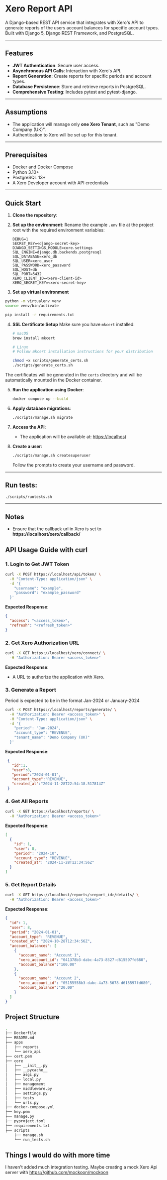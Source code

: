 # Xero Report API

A Django-based REST API service that integrates with Xero's API to generate reports of the users account balances for specific account types. Built with Django 5, Django REST Framework, and PostgreSQL.

---

## **Features**

- **JWT Authentication**: Secure user access.
- **Asynchronous API Calls**: Interaction with Xero's API.
- **Report Generation**: Create reports for specific periods and account types.
- **Database Persistence**: Store and retrieve reports in PostgreSQL.
- **Comprehensive Testing**: Includes pytest and pytest-django.

---

## **Assumptions**

- The application will manage only **one Xero Tenant**, such as "Demo Company (UK)".
- Authentication to Xero will be set up for this tenant.

---

## **Prerequisites**

- Docker and Docker Compose
- Python 3.10+
- PostgreSQL 13+
- A Xero Developer account with API credentials

---

## **Quick Start**

1. **Clone the repository**:

2. **Set up the environment**:
   Rename the example `.env` file at the project root with the required environment variables:
    ```env
    DEBUG=1
    SECRET_KEY=<django-secret-key>
    DJANGO_SETTINGS_MODULE=core.settings
    SQL_ENGINE=django.db.backends.postgresql
    SQL_DATABASE=xero_db
    SQL_USER=xero_user
    SQL_PASSWORD=xero_password
    SQL_HOST=db
    SQL_PORT=5432
    XERO_CLIENT_ID=<xero-client-id>
    XERO_SECRET_KEY=<xero-secret-key>
    ```

3. **Set up virtual environment**
  ```bash
  python -m virtualenv venv
  source venv/bin/activate

  pip install -r requirements.txt
  ```

4. **SSL Certificate Setup** Make sure you have `mkcert` installed:
   ```bash
   # macOS
   brew install mkcert

   # Linux
   # Follow mkcert installation instructions for your distribution

   chmod +x scripts/generate_certs.sh
   ./scripts/generate_certs.sh
   ```

The certificates will be generated in the `certs` directory and will be automatically mounted in the Docker container.

5. **Run the application using Docker**:
   ```bash
   docker compose up --build
   ```

6. **Apply database migrations**:
   ```bash
   ./scripts/manage.sh migrate
   ```

7. **Access the API**:
   - The application will be available at: [https://localhost](https://localhost)

8. **Create a user**:
   ```bash
   ./scripts/manage.sh createsuperuser
   ```
   Follow the prompts to create your username and password.

---

## **Run tests**:
   ```bash
   ./scripts/runtests.sh
   ```

---

## **Notes**

- Ensure that the callback url in Xero is set to **https://localhost/xero/callback/**

## **API Usage Guide with curl**

### 1. **Login to Get JWT Token**
   ```bash
   curl -X POST https://localhost/api/token/ \
     -H "Content-Type: application/json" \
     -d '{
       "username": "example",
       "password": "example_password"
     }'
   ```

   **Expected Response**:
   ```json
   {
     "access": "<access_token>",
     "refresh": "<refresh_token>"
   }
   ```

### 2. **Get Xero Authorization URL**
   ```bash
   curl -X GET https://localhost/xero/connect/ \
     -H "Authorization: Bearer <access_token>"
   ```

   **Expected Response**:
   - A URL to authorize the application with Xero.

### 3. **Generate a Report**
   Period is expected to be in the format Jan-2024 or January-2024
   ```bash
   curl -X POST https://localhost/reports/generate/ \
     -H "Authorization: Bearer <access_token>" \
     -H "Content-Type: application/json" \
     -d '{
       "period": "Jan-2024",
       "account_type": "REVENUE",
       "tenant_name": "Demo Company (UK)"
     }'
   ```

   **Expected Response**:
   ```json
    {
      "id":1,
      "user":8,
      "period":"2024-01-01",
      "account_type":"REVENUE",
      "created_at":"2024-11-28T22:54:18.517814Z"
    }
   ```

### 4. **Get All Reports**
   ```bash
   curl -X GET https://localhost/reports/ \
     -H "Authorization: Bearer <access_token>"
   ```

   **Expected Response**:
   ```json
   [
     {
       "id": 1,
       "user": 8,
       "period": "2024-10",
       "account_type": "REVENUE",
       "created_at": "2024-11-28T12:34:56Z"
     }
   ]
   ```

### 5. **Get Report Details**
   ```bash
   curl -X GET https://localhost/reports/<report_id>/details/ \
     -H "Authorization: Bearer <access_token>"
   ```

   **Expected Response**:
   ```json
   {
     "id": 1,
     "user": 8,
     "period": "2024-01-01",
     "account_type": "REVENUE",
     "created_at": "2024-10-28T12:34:56Z",
     "account_balances": [
       {
         "account_name": "Account 1",
         "xero_account_id": "041378b3-dabc-4a73-8327-d615597fd680",
         "account_balance":"100.00"
       },
       {
         "account_name": "Account 2",
         "xero_account_id": "05155558b3-dabc-4a73-5678-d615597fd680",
         "account_balance":"20.00"
       }
     ]
   }
   ```

## Project Structure
  ```bash
  .
  ├── Dockerfile
  ├── README.md
  ├── apps
  │   ├── reports
  │   └── xero_api
  ├── cert.pem
  ├── core
  │   ├── __init__.py
  │   ├── __pycache__
  │   ├── asgi.py
  │   ├── local.py
  │   ├── management
  │   ├── middleware.py
  │   ├── settings.py
  │   ├── tests
  │   └── urls.py
  ├── docker-compose.yml
  ├── key.pem
  ├── manage.py
  ├── pyproject.toml
  ├── requirements.txt
  ├── scripts
      ├── manage.sh
      └── run_tests.sh
  ```

## Things I would do with more time

I haven't added much integration testing. Maybe creating a mock Xero Api server with https://github.com/mockoon/mockoon
